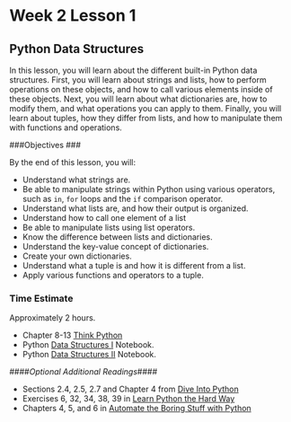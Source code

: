 # Week 2 Lesson 1 #
## Python Data Structures ##

In this lesson, you will learn about the different built-in Python data structures. First, you will learn about strings and lists, how to perform operations on these objects, and how to call various elements inside of these objects. Next, you will learn about what dictionaries are, how to modify them, and what operations you can apply to them. Finally, you will learn about tuples, how they differ from lists, and how to manipulate them with functions and operations.

###Objectives ###

By the end of this lesson, you will:

- Understand what strings are. 
- Be able to manipulate strings within Python using various operators, such as ```in```, ```for``` loops and the ```if``` comparison operator.
- Understand what lists are, and how their output is organized.
- Understand how to call one element of a list
- Be able to manipulate lists using list operators.
- Know the difference between lists and dictionaries.
- Understand the key-value concept of dictionaries.
- Create your own dictionaries.
- Understand what a tuple is and how it is different from a list.
- Apply various functions and operators to a tuple.

### Time Estimate ###

Approximately 2 hours.

- Chapter 8-13 [Think Python](http://faculty.stedwards.edu/mikek/python/thinkpython.pdf)
- Python [Data Structures I](notebooks/pydatastructures.ipynb) Notebook.
- Python [Data Structures II](notebooks/pydatastructures2.ipynb) Notebook.

####*Optional Additional Readings*####

- Sections 2.4, 2.5, 2.7 and Chapter 4 from [Dive Into Python](http://www.diveintopython3.net/index.html)
- Exercises 6, 32, 34, 38, 39 in [Learn Python the Hard Way](http://proquest.safaribooksonline.com.proxy2.library.illinois.edu/book/programming/python/9780133124316)
- Chapters 4, 5, and 6 in [Automate the Boring Stuff with Python](http://proquest.safaribooksonline.com.proxy2.library.illinois.edu/book/programming/python/9781457189906)
